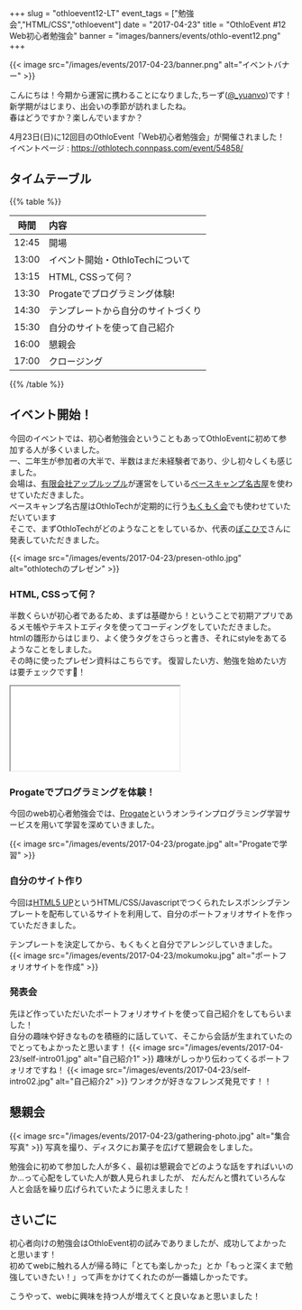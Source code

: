 +++
slug = "othloevent12-LT"
event_tags = ["勉強会","HTML/CSS","othloevent"]
date = "2017-04-23"
title = "OthloEvent #12 Web初心者勉強会"
banner = "images/banners/events/othlo-event12.png"
+++

{{< image src="/images/events/2017-04-23/banner.png" alt="イベントバナー" >}}

こんにちは！今期から運営に携わることになりました,ちーず([@_yuanvo](https://twitter.com/_yuanvo))です！<br>
新学期がはじまり、出会いの季節が訪れましたね。<br>
春はどうですか？楽しんでいますか？

4月23日(日)に12回目のOthloEvent「Web初心者勉強会」が開催されました！<br>
イベントページ : https://othlotech.connpass.com/event/54858/

## タイムテーブル

{{% table %}}

|時間|内容|
|:-----:|:-----|
|12:45|開場|
|13:00|イベント開始・OthloTechについて|
|13:15|HTML, CSSって何？|
|13:30|Progateでプログラミング体験!|
|14:30|テンプレートから自分のサイトづくり|
|15:30|自分のサイトを使って自己紹介|
|16:00|懇親会|
|17:00|クロージング|

{{% /table %}}

## イベント開始！
今回のイベントでは、初心者勉強会ということもあってOthloEventに初めて参加する人が多くいました。<br>
一、二年生が参加者の大半で、半数はまだ未経験者であり、少し初々しくも感じました。<br>
会場は、[有限会社アップルップル](https://www.appleple.com/)が運営をしている[ベースキャンプ名古屋](https://basecamp-nagoya.jp/)を使わせていただきました。<br>
ベースキャンプ名古屋はOthloTechが定期的に行う[もくもく会](http://www.othlo.tech/blogs/mokumoku/)でも使わせていただいています<br>
そこで、まずOthloTechがどのようなことをしているか、代表の[ぽこひで](https://twitter.com/hyde141421356)さんに発表していただきました。

{{< image src="/images/events/2017-04-23/presen-othlo.jpg" alt="othlotechのプレゼン" >}}

### HTML, CSSって何？
半数くらいが初心者であるため、まずは基礎から！ということで初期アプリであるメモ帳やテキストエディタを使ってコーディングをしていただきました。<br>
htmlの雛形からはじまり、よく使うタグをさらっと書き、それにstyleをあてるようなことをしました。<br>
その時に使ったプレゼン資料はこちらです。
復習したい方、勉強を始めたい方は要チェックです👀！
<div class='slider-container'>
  <iframe class='slider-content' src="//www.slideshare.net/slideshow/embed_code/key/41Pary8NrlWLme"></iframe>
</div>

### Progateでプログラミングを体験！
今回のweb初心者勉強会では、[Progate](http://prog-8.com/)というオンラインプログラミング学習サービスを用いて学習を深めていきました。

{{< image src="/images/events/2017-04-23/progate.jpg" alt="Progateで学習" >}}

### 自分のサイト作り
今回は[HTML5 UP](https://html5up.net/)というHTML/CSS/Javascriptでつくられたレスポンシブテンプレートを配布しているサイトを利用して、自分のポートフォリオサイトを作っていただきました。<br>

テンプレートを決定してから、もくもくと自分でアレンジしていきました。<br>
{{< image src="/images/events/2017-04-23/mokumoku.jpg" alt="ポートフォリオサイトを作成" >}}

### 発表会
先ほど作っていただいたポートフォリオサイトを使って自己紹介をしてもらいました！<br>
自分の趣味や好きなものを積極的に話していて、そこから会話が生まれていたのでとってもよかったと思います！
{{< image src="/images/events/2017-04-23/self-intro01.jpg" alt="自己紹介1" >}}
趣味がしっかり伝わってくるポートフォリオですね！
{{< image src="/images/events/2017-04-23/self-intro02.jpg" alt="自己紹介2" >}}
ワンオクが好きなフレンズ発見です！！

## 懇親会
{{< image src="/images/events/2017-04-23/gathering-photo.jpg" alt="集合写真" >}}
写真を撮り、ディスクにお菓子を広げて懇親会をしました。

勉強会に初めて参加した人が多く、最初は懇親会でどのような話をすればいいのか...って心配をしていた人が数人見られましたが、
だんだんと慣れていろんな人と会話を繰り広げられていたように思えました！

## さいごに
初心者向けの勉強会はOthloEvent初の試みでありましたが、成功してよかったと思います！<br>
初めてwebに触れる人が帰る時に「とても楽しかった」とか「もっと深くまで勉強していきたい！」って声をかけてくれたのが一番嬉しかったです。

こうやって、webに興味を持つ人が増えてくと良いなぁと思いました！
